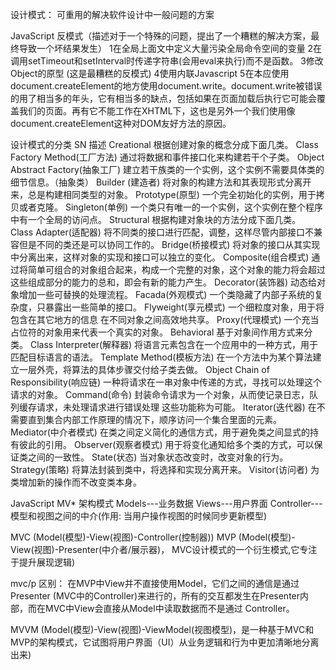

设计模式： 可重用的解决软件设计中一般问题的方案

JavaScript 反模式（描述对于一个特殊的问题，提出了一个糟糕的解决方案，最终导致一个坏结果发生）
1在全局上面文中定义大量污染全局命令空间的变量
2在调用setTimeout和setInterval时传递字符串(会用eval来执行)而不是函数。
3修改Object的原型 (这是最糟糕的反模式)
4使用内联Javascript
5在本应使用document.createElement的地方使用document.write。document.write被错误的用了相当多的年头，它有相当多的缺点，包括如果在页面加载后执行它可能会覆盖我们的页面。再有它不能工作在XHTML下，这也是另外一个我们使用像document.createElement这种对DOM友好方法的原因。

设计模式的分类
SN	描述
Creational	根据创建对象的概念分成下面几类。
Class
Factory Method(工厂方法)	通过将数据和事件接口化来构建若干个子类。
Object
Abstract Factory(抽象工厂)	建立若干族类的一个实例，这个实例不需要具体类的细节信息。（抽象类）
Builder (建造者)	将对象的构建方法和其表现形式分离开来，总是构建相同类型的对象。
Prototype(原型)	一个完全初始化的实例，用于拷贝或者克隆。
Singleton(单例)	一个类只有唯一的一个实例，这个实例在整个程序中有一个全局的访问点。
Structural	根据构建对象块的方法分成下面几类。
Class
Adapter(适配器)	将不同类的接口进行匹配，调整，这样尽管内部接口不兼容但是不同的类还是可以协同工作的。
Bridge(桥接模式)	将对象的接口从其实现中分离出来，这样对象的实现和接口可以独立的变化。
Composite(组合模式)	通过将简单可组合的对象组合起来，构成一个完整的对象，这个对象的能力将会超过这些组成部分的能力的总和，即会有新的能力产生。
Decorator(装饰器)	动态给对象增加一些可替换的处理流程。
Facada(外观模式)	一个类隐藏了内部子系统的复杂度，只暴露出一些简单的接口。
Flyweight(享元模式)	一个细粒度对象，用于将包含在其它地方的信息 在不同对象之间高效地共享。
Proxy(代理模式)	一个充当占位符的对象用来代表一个真实的对象。
Behavioral	基于对象间作用方式来分类。
Class
Interpreter(解释器)	将语言元素包含在一个应用中的一种方式，用于匹配目标语言的语法。
Template Method(模板方法)	在一个方法中为某个算法建立一层外壳，将算法的具体步骤交付给子类去做。
Object
Chain of Responsibility(响应链)	一种将请求在一串对象中传递的方式，寻找可以处理这个请求的对象。
Command(命令)	封装命令请求为一个对象，从而使记录日志，队列缓存请求，未处理请求进行错误处理 这些功能称为可能。
Iterator(迭代器)	在不需要直到集合内部工作原理的情况下，顺序访问一个集合里面的元素。
Mediator(中介者模式)	在类之间定义简化的通信方式，用于避免类之间显式的持有彼此的引用。
Observer(观察者模式)	用于将变化通知给多个类的方式，可以保证类之间的一致性。
State(状态)	当对象状态改变时，改变对象的行为。
Strategy(策略)	将算法封装到类中，将选择和实现分离开来。
Visitor(访问者)	为类增加新的操作而不改变类本身。


JavaScript MV* 架构模式
Models---业务数据
Views---用户界面
Controller---模型和视图之间的中介(作用: 当用户操作视图的时候同步更新模型)


MVC (Model(模型)-View(视图)-Controller(控制器))
MVP (Model(模型)-View(视图)-Presenter(中介者/展示器)， MVC设计模式的一个衍生模式,它专注于提升展现逻辑)
 
 mvc/p 区别： 在MVP中View并不直接使用Model，它们之间的通信是通过Presenter (MVC中的Controller)来进行的，所有的交互都发生在Presenter内部，而在MVC中View会直接从Model中读取数据而不是通过 Controller。

MVVM (Model(模型)-View(视图)-ViewModel(视图模型)，是一种基于MVC和MVP的架构模式，它试图将用户界面（UI）从业务逻辑和行为中更加清晰地分离出来)
